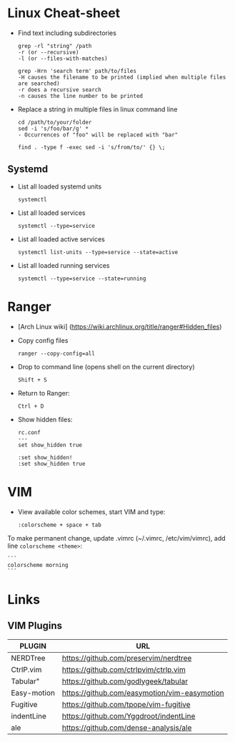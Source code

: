 # Linux Cheat-sheet

* Find text including subdirectories
    ```
	grep -rl "string" /path
	-r (or --recursive)     
	-l (or --files-with-matches) 
    ```

    ```
	grep -Hrn 'search term' path/to/files
	-H causes the filename to be printed (implied when multiple files are searched)
	-r does a recursive search
	-n causes the line number to be printed
    ```

* Replace a string in multiple files in linux command line
    ```
	cd /path/to/your/folder
    sed -i 's/foo/bar/g' *
    - Occurrences of "foo" will be replaced with "bar"
    ```
    
    ```
    find . -type f -exec sed -i 's/from/to/' {} \;
    ```
## Systemd

* List all loaded systemd units
  ```
  systemctl
  ```

* List all loaded services
  ```
  systemctl --type=service
  ```

* List all loaded active services
  ```
  systemctl list-units --type=service --state=active
  ```

* List all loaded running services
  ```
  systemctl --type=service --state=running
  ```



# Ranger
- [Arch Linux wiki] (https://wiki.archlinux.org/title/ranger#Hidden_files)

* Copy config files
    ```
	ranger --copy-config=all 
    ```

* Drop to command line (opens shell on the current directory) 
    ```
	Shift + S
    ```

* Return to Ranger: 
    ```
	Ctrl + D
    ```

* Show hidden files:

    ```
	rc.conf
	---
	set show_hidden true
    ```

    ```
	:set show_hidden!
	:set show_hidden true
    ```
    
# VIM
- View available color schemes, start VIM and type:

    ```
	:colorscheme + space + tab
    ```
To make permanent change, update .vimrc (~/.vimrc, /etc/vim/vimrc), add line `colorscheme <theme>`:

    ```
	colorscheme morning
    ```


# Links

## VIM Plugins

 | PLUGIN      | URL                                          |
 | --------    | -----------------------------------------    |
 | NERDTree    | https://github.com/preservim/nerdtree        |
 | CtrlP.vim   | https://github.com/ctrlpvim/ctrlp.vim        |
 | Tabular"    | https://github.com/godlygeek/tabular         |
 | Easy-motion | https://github.com/easymotion/vim-easymotion |
 | Fugitive    | https://github.com/tpope/vim-fugitive        |
 | indentLine  | https://github.com/Yggdroot/indentLine       |
 | ale	       | https://github.com/dense-analysis/ale	      |
